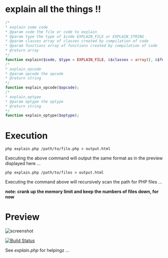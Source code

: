 explain all the things !!
=========================

```php
/*
* explain some code
* @param code the file or code to explain
* @param type the type of $code EXPLAIN_FILE or EXPLAIN_STRING
* @param classes array of classes created by compilation of code
* @param functions array of functions created by compilation of code
* @return array
*/
function explain($code, $type = EXPLAIN_FILE, &$classes = array(), &$functions = array());
/*
* explain_opcode
* @param opcode the opcode
* @return string
*/
function explain_opcode($opcode);
/*
* explain_optype
* @param optype the optype
* @return string
*/
function explain_optype($optype);
```

Execution
=========

```
php explain.php /path/to/file.php > output.html
```

Executing the above command will output the same format as in the preview displayed here ...

```
php explain.php /path/to/files > output.html
```

Executing the command above will recursively scan the path for PHP files ...

**note: crank up the memory limit and keep the numbers of files down, for now**

Preview
=======

<img src="https://raw.github.com/krakjoe/explain/master/explain.png" alt="screenshot"/>

[![Build Status](https://travis-ci.org/krakjoe/explain.png?branch=master)](https://travis-ci.org/krakjoe/explain)

See *explain.php* for helpingz ... 
